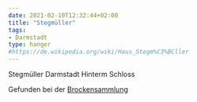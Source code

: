 ```yaml
---
date: 2021-02-10T12:32:44+02:00
title: "Stegmüller"
tags:
- Darmstadt
type: hanger
#https://de.wikipedia.org/wiki/Haus_Stegm%C3%BCller
---
```

Stegmüller Darmstadt Hinterm Schloss

<div class="source">Gefunden bei der <a href="https://www.neue-arbeit-brockensammlung.de/geschaefte/gebrauchtmoebelkaufhaus/">Brockensammlung</a></div>
